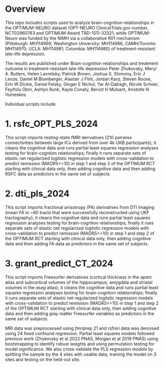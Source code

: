 # Overview
This repo includes scripts used to analyze brain-cognition relationships in the OPTIMUM-NEURO dataset (OPT-NEURO ClinicalTrials.gov number, NCT02960763 and OPTIMUM Award TRD-1511-33321, while OPTIMUM-Neuro was funded by the NIMH via a collaborative R01 mechanism (Pittsburgh: MH114969; Washington University: MH114966, CAMH/Toronto: MH114970; UCLA: MH114981; Columbia: MH114980) of treatment-resistant late-life depression.

The results are published under
Brain-cognition relationships and treatment outcome in treatment-resistant late-life depression
Peter Zhukovsky, Meryl A. Butters, Helen Lavretsky, Patrick Brown, Joshua S. Shimony, Eric J Lenze, Daniel M Blumberger, Alastair J Flint, Jordan Karp, Steven Roose, Erin W Dickie, Daniel Felsky, Ginger E Nichol, Yar Al-Dabagh, Nicole Schoer, Feyifolu Obiri, Ashlyn Runk, Kayla Conaty, Benoit H Mulsant, Aristotle N Voineskos

Individual scripts include:

# 1. rsfc_OPT_PLS_2024
This script imports resting-state fMRI derivatives (210 pairwise connectivities between large ICs derived from over 4k UKB participants); it cleans the cognitive data and runs partial least squares regression analyses testing for brain-cogntion relationships; finally it runs separate sets of elastic net regularized logitstic regression models with cross-validation to predict remission (MADRS<=10) in step 1 and step 2 of the OPTIMUM RCT starting with clinical data only, then adding cognitive data and then adding RSFC data as predictors in the same set of subjects. 

# 2. dti_pls_2024
This script imports fractional anisotropy (FA) derivatives from DTI imaging (mean FA in ~60 tracts that were successfully reconstructed using UKF tractography); it cleans the cognitive data and runs partial least squares regression analyses testing for brain-cogntion relationships; finally it runs separate sets of elastic net regularized logitstic regression models with cross-validation to predict remission (MADRS<=10) in step 1 and step 2 of the OPTIMUM RCT starting with clinical data only, then adding cognitive data and then adding FA data as predictors in the same set of subjects. 

# 3. grant_predict_CT_2024
This script imports Freesurfer derivatives (cortical thickness in the *aparc* atlas and subcortical volumes of the hippocampus, amygdala and striatal volumes in the *aseg* atlas); it cleans the cognitive data and runs partial least squares regression analyses testing for brain-cogntion relationships; finally it runs separate sets of elastic net regularized logitstic regression models with cross-validation to predict remission (MADRS<=10) in step 1 and step 2 of the OPTIMUM RCT starting with clinical data only, then adding cognitive data and then adding gray matter Freesurfer variables as predictors in the same set of subjects. 

MRI data was preprocessed using *fmriprep* 21 and rsfmri data was denoised using 24 fixed confound regression. Partial least squares models followed previous work (Zhukovsky et al 2022 PNAS, Morgan et al 2019 PNAS) using bootstrapping to identify robust weights and using permutation testing for model significance. We also cross-validate the PLS regression models by splitting the sample by the 4 sites with usable data, training the model on 3 sites and testing on the held-out site. 
